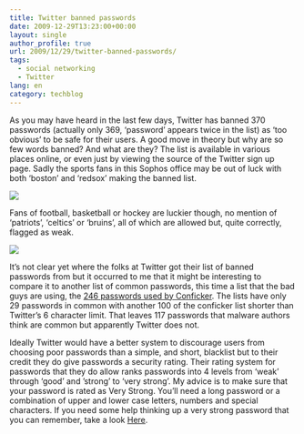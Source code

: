 ```yaml
---
title: Twitter banned passwords
date: 2009-12-29T13:23:00+00:00
layout: single
author_profile: true
url: 2009/12/29/twitter-banned-passwords/
tags:
  - social networking
  - Twitter
lang: en
category: techblog
---
```

As you may have heard in the last few days, Twitter has banned 370 passwords (actually only 369, ‘password’ appears twice in the list) as ‘too obvious’ to be safe for their users. A good move in theory but why are so few words banned? And what are they? The list is available in various places online, or even just by viewing the source of the Twitter sign up page. Sadly the sports fans in this Sophos office may be out of luck with both ‘boston’ and ‘redsox’ making the banned list.

[![](http://1.bp.blogspot.com/_vaUVXcmC3OI/Szn6oTSY5RI/AAAAAAAAAg4/1Utslqk2WYw/s640/password-too-obvious.jpg)](http://1.bp.blogspot.com/_vaUVXcmC3OI/Szn6oTSY5RI/AAAAAAAAAg4/1Utslqk2WYw/s1600-h/password-too-obvious.jpg)

Fans of football, basketball or hockey are luckier though, no mention of ‘patriots’, ‘celtics’ or ‘bruins’, all of which are allowed but, quite correctly, flagged as weak.

[![](http://1.bp.blogspot.com/_vaUVXcmC3OI/Szn6o96KTcI/AAAAAAAAAhA/KpEHruq6J5g/s640/password-weak.jpg)](http://1.bp.blogspot.com/_vaUVXcmC3OI/Szn6o96KTcI/AAAAAAAAAhA/KpEHruq6J5g/s1600-h/password-weak.jpg)

It’s not clear yet where the folks at Twitter got their list of banned passwords from but it occurred to me that it might be interesting to compare it to another list of common passwords, this time a list that the bad guys are using, the [246 passwords used by Conficker](http://sites.google.com/site/boelectronic/computer/security/passwords/passwords-used-by-the-conficker-worm). The lists have only 29 passwords in common with another 100 of the conficker list shorter than Twitter’s 6 character limit. That leaves 117 passwords that malware authors think are common but apparently Twitter does not.

Ideally Twitter would have a better system to discourage users from choosing poor passwords than a simple, and short, blacklist but to their credit they do give passwords a security rating. Their rating system for passwords that they do allow ranks passwords into 4 levels from ‘weak’ through ‘good’ and ’strong’ to ‘very strong’. My advice is to make sure that your password is rated as Very Strong. You’ll need a long password or a combination of upper and lower case letters, numbers and special characters. If you need some help thinking up a very strong password that you can remember, take a look [Here](http://sites.google.com/site/boelectronic/computer/security/passwords).
